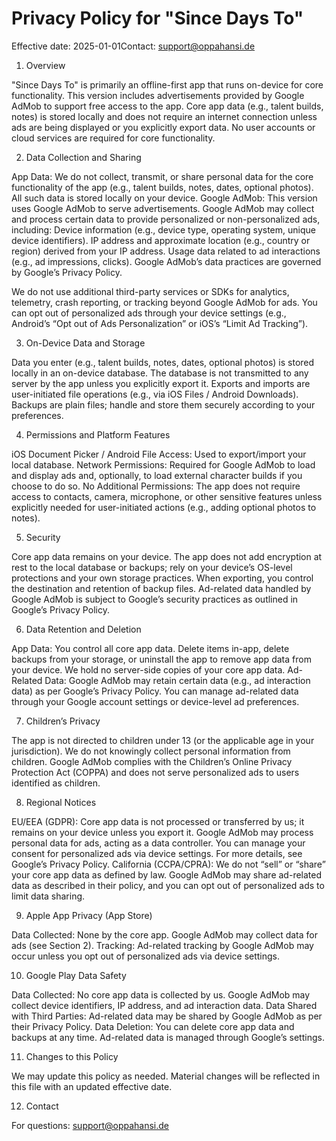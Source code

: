 # Privacy Policy for "Since Days To"  
Effective date: 2025-01-01Contact: support@oppahansi.de

1) Overview

"Since Days To" is primarily an offline-first app that runs on-device for core functionality.
This version includes advertisements provided by Google AdMob to support free access to the app.
Core app data (e.g., talent builds, notes) is stored locally and does not require an internet connection unless ads are being displayed or you explicitly export data.
No user accounts or cloud services are required for core functionality.

2) Data Collection and Sharing

App Data: We do not collect, transmit, or share personal data for the core functionality of the app (e.g., talent builds, notes, dates, optional photos). All such data is stored locally on your device.
Google AdMob: This version uses Google AdMob to serve advertisements. Google AdMob may collect and process certain data to provide personalized or non-personalized ads, including:
Device information (e.g., device type, operating system, unique device identifiers).
IP address and approximate location (e.g., country or region) derived from your IP address.
Usage data related to ad interactions (e.g., ad impressions, clicks).
Google AdMob’s data practices are governed by Google’s Privacy Policy.


We do not use additional third-party services or SDKs for analytics, telemetry, crash reporting, or tracking beyond Google AdMob for ads.
You can opt out of personalized ads through your device settings (e.g., Android’s “Opt out of Ads Personalization” or iOS’s “Limit Ad Tracking”).

3) On-Device Data and Storage

Data you enter (e.g., talent builds, notes, dates, optional photos) is stored locally in an on-device database.
The database is not transmitted to any server by the app unless you explicitly export it.
Exports and imports are user-initiated file operations (e.g., via iOS Files / Android Downloads).
Backups are plain files; handle and store them securely according to your preferences.

4) Permissions and Platform Features

iOS Document Picker / Android File Access: Used to export/import your local database.
Network Permissions: Required for Google AdMob to load and display ads and, optionally, to load external character builds if you choose to do so.
No Additional Permissions: The app does not require access to contacts, camera, microphone, or other sensitive features unless explicitly needed for user-initiated actions (e.g., adding optional photos to notes).

5) Security

Core app data remains on your device. The app does not add encryption at rest to the local database or backups; rely on your device’s OS-level protections and your own storage practices.
When exporting, you control the destination and retention of backup files.
Ad-related data handled by Google AdMob is subject to Google’s security practices as outlined in Google’s Privacy Policy.

6) Data Retention and Deletion

App Data: You control all core app data. Delete items in-app, delete backups from your storage, or uninstall the app to remove app data from your device. We hold no server-side copies of your core app data.
Ad-Related Data: Google AdMob may retain certain data (e.g., ad interaction data) as per Google’s Privacy Policy. You can manage ad-related data through your Google account settings or device-level ad preferences.

7) Children’s Privacy

The app is not directed to children under 13 (or the applicable age in your jurisdiction). We do not knowingly collect personal information from children.
Google AdMob complies with the Children’s Online Privacy Protection Act (COPPA) and does not serve personalized ads to users identified as children.

8) Regional Notices

EU/EEA (GDPR): Core app data is not processed or transferred by us; it remains on your device unless you export it. Google AdMob may process personal data for ads, acting as a data controller. You can manage your consent for personalized ads via device settings. For more details, see Google’s Privacy Policy.
California (CCPA/CPRA): We do not “sell” or “share” your core app data as defined by law. Google AdMob may share ad-related data as described in their policy, and you can opt out of personalized ads to limit data sharing.

9) Apple App Privacy (App Store)

Data Collected: None by the core app. Google AdMob may collect data for ads (see Section 2).
Tracking: Ad-related tracking by Google AdMob may occur unless you opt out of personalized ads via device settings.

10) Google Play Data Safety

Data Collected: No core app data is collected by us. Google AdMob may collect device identifiers, IP address, and ad interaction data.
Data Shared with Third Parties: Ad-related data may be shared by Google AdMob as per their Privacy Policy.
Data Deletion: You can delete core app data and backups at any time. Ad-related data is managed through Google’s settings.

11) Changes to this Policy  

We may update this policy as needed. Material changes will be reflected in this file with an updated effective date.

12) Contact

For questions: support@oppahansi.de
